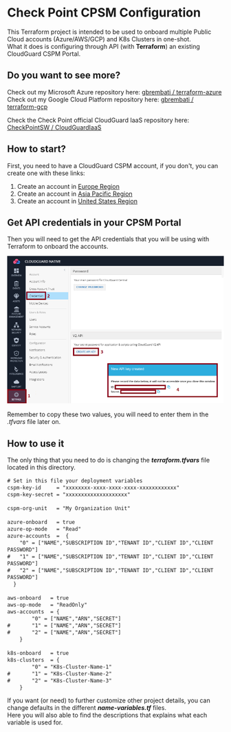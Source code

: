 # Check Point CPSM Configuration
This Terraform project is intended to be used to onboard multiple Public Cloud accounts (Azure/AWS/GCP) and K8s Clusters in one-shot.     
What it does is configuring through API (with **Terraform**) an existing CloudGuard CSPM Portal.      
 
## Do you want to see more? 
Check out my Microsoft Azure repository here: [gbrembati / terraform-azure](https://github.com/gbrembati/terraform-azure)   
Check out my Google Cloud Platform repository here: [gbrembati / terraform-gcp](https://github.com/gbrembati/terraform-gcp)    
   
Check the Check Point official CloudGuard IaaS repository here: [CheckPointSW / CloudGuardIaaS](https://github.com/CheckPointSW/CloudGuardIaaS)

## How to start?
First, you need to have a CloudGuard CSPM account, if you don't, you can create one with these links:
1. Create an account in [Europe Region](https://secure.eu1.dome9.com/v2/register/invite)
2. Create an account in [Asia Pacific Region](https://secure.ap1.dome9.com/v2/register/invite)
3. Create an account in [United States Region](https://secure.dome9.com/v2/register/invite)

## Get API credentials in your CPSM Portal
Then you will need to get the API credentials that you will be using with Terraform to onboard the accounts.

![Architectural Design](/zimages/create-cpsm-api.jpg)

Remember to copy these two values, you will need to enter them in the *.tfvars* file later on.

## How to use it
The only thing that you need to do is changing the __*terraform.tfvars*__ file located in this directory.

```hcl
# Set in this file your deployment variables
cspm-key-id     = "xxxxxxxx-xxxx-xxxx-xxxx-xxxxxxxxxxxx"
cspm-key-secret = "xxxxxxxxxxxxxxxxxxxx"

cspm-org-unit   = "My Organization Unit"

azure-onboard   = true
azure-op-mode   = "Read"
azure-accounts  =  {
    "0" = ["NAME","SUBSCRIPTION ID","TENANT ID","CLIENT ID","CLIENT PASSWORD"]
#   "1" = ["NAME","SUBSCRIPTION ID","TENANT ID","CLIENT ID","CLIENT PASSWORD"]
#   "2" = ["NAME","SUBSCRIPTION ID","TENANT ID","CLIENT ID","CLIENT PASSWORD"]
  }

aws-onboard   = true
aws-op-mode   = "ReadOnly"
aws-accounts  = {
        "0" = ["NAME","ARN","SECRET"]
#       "1" = ["NAME","ARN","SECRET"]
#       "2" = ["NAME","ARN","SECRET"]        
    }

k8s-onboard   = true
k8s-clusters  = {
        "0" = "K8s-Cluster-Name-1"
#       "1" = "K8s-Cluster-Name-2"
#       "2" = "K8s-Cluster-Name-3"
    } 
```
If you want (or need) to further customize other project details, you can change defaults in the different __*name-variables.tf*__ files.   
Here you will also able to find the descriptions that explains what each variable is used for.